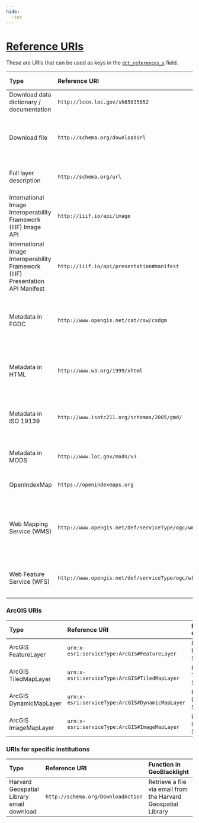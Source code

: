 ```yaml
---
hide:
  -toc
---
```


# [Reference URIs](../ogm-aardvark#references)

These are URIs that can be used as keys in the [`dct_references_s`](../ogm-aardvark#references) field.

| Type                      | Reference URI    | Function in GeoBlacklight   |
|:--------------------------|:--------------|:-----------------------------|
| Download data dictionary / documentation | `http://lccn.loc.gov/sh85035852` | Link to download documentation |
| Download file | `http://schema.org/downloadUrl` | Link to download file (for multiple download links, [see below](#how-to-configure-multiple-download-links) |
| Full layer description | `http://schema.org/url` | View further descriptive information about the layer |
| International Image Interoperability Framework (IIIF) Image API | `http://iiif.io/api/image` | Load the image viewer using [Leaflet-IIIF](https://github.com/mejackreed/Leaflet-IIIF) |
| International Image Interoperability Framework (IIIF) Presentation API Manifest | `http://iiif.io/api/presentation#manifest` | View the IIIF manifest |
| Metadata in FGDC | `http://www.opengis.net/cat/csw/csdgm` | View structured metadata in FGDC standard expressed as XML |
| Metadata in HTML | `http://www.w3.org/1999/xhtml` | View structured metadata in any standard expressed as HTML |
| Metadata in ISO 19139 | `http://www.isotc211.org/schemas/2005/gmd/` | View structured metadata in ISO standard expressed as XML |
| Metadata in MODS | `http://www.loc.gov/mods/v3` | View structured metadata in MODS format |
| OpenIndexMap	            | `https://openindexmaps.org`	                    | Provide an index map preview   |
| Web Mapping Service (WMS) | `http://www.opengis.net/def/serviceType/ogc/wms` | Link to preview layer, inspect features, and download data (vector: KMZ, raster: GeoTIFF) |
| Web Feature Service (WFS) | `http://www.opengis.net/def/serviceType/ogc/wfs` | Link to download vectors (GeoJSON, shapefile) |

### ArcGIS URIs


| Type                      | Reference URI                                   | Function in GeoBlacklight               |
|:--------------------------|:------------------------------------------------|:----------------------------------------|
| ArcGIS FeatureLayer       | `urn:x-esri:serviceType:ArcGIS#FeatureLayer`    | Preview an ArcGIS FeatureLayer Service  |
| ArcGIS TiledMapLayer      | `urn:x-esri:serviceType:ArcGIS#TiledMapLayer`   | Preview an ArcGIS TiledMapLayer Service |
| ArcGIS DynamicMapLayer    | `urn:x-esri:serviceType:ArcGIS#DynamicMapLayer` | Preview an ArcGIS DynamicMapLayer Service |
| ArcGIS ImageMapLayer      | `urn:x-esri:serviceType:ArcGIS#ImageMapLayer`   | Previews a ArcGIS ImageMapLayer Service |

### URIs for specific institutions


| Type                      | Reference URI                                   | Function in GeoBlacklight               |
|:--------------------------|:------------------------------------------------|:----------------------------------------|
| Harvard Geospatial Library email download | `http://schema.org/DownloadAction` | Retrieve a file via email from the Harvard Geospatial Library |